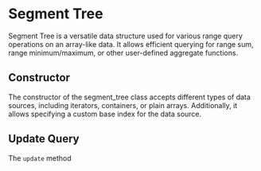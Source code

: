 # Segment Tree

Segment Tree is a versatile data structure used for various range query operations on an array-like data. It allows efficient querying for range sum, range minimum/maximum, or other user-defined aggregate functions.

## Constructor

The constructor of the segment_tree class accepts different types of data sources, including iterators, containers, or plain arrays. Additionally, it allows specifying a custom base index for the data source.

## Update Query

The `update` method 
